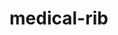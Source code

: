 # medical-rib
<script src="/js/mermaid.full.min.js">
graph TB
	subgraph Preprocessing
        subgraph Extract Rib Model
            subgraph samples
                A[source dicom file]
            end
            A --> |dicom_read| B(CT pkl file)
            B --> |rib_cut_and_extract| C(rib_df_cache)
        end

        C --> |offset| G(offset_df.csv)

        subgraph labels
            D[.nii files]
            E[patient_info_excel]
        end

        D --> F{label_info.csv}
        E --> F
        F --> H{data_join_label.csv}
        C --> H

        I{label_loc_type_info.csv}
        G --> I
        F --> I
        H --> I
    end
    I --> J(VOC 2007 xml)
    subgraph Fracture Detection Model
        J --> K(faster r-cnn)
        style K fill:#f9f,stroke:#333,stroke-width:4px
        K --> L(output of detecting fracture location)
    end
</script>

<script src="/js/mermaid.full.min.js">
graph TB
    subgraph Extract Rib Model
    subgraph samples
    A[source dicom file]
    end
    A --> |dicom_read| B(CT pkl file)
    B --> |rib_cut_and_extract| C(rib_df_cache)
    end
    
    C --> |offset| G(offset_df.csv)
    
    subgraph labels
    D[.nii files]
    E[patient_info_excel]
    end
    
    D --> F{label_info.csv}
    E --> F
    F --> H{data_join_label.csv}
    C --> H
    
    I{label_loc_type_info.csv}
    G --> I
    F --> I
    H --> I
    I --> J(VOC 2007 xml)

    subgraph Fracture Detection Model
    J --> K(faster r-cnn)
    style K fill:#f9f,stroke:#333,stroke-width:4px
    K --> L(output of detecting fracture location)
    end
</script>
